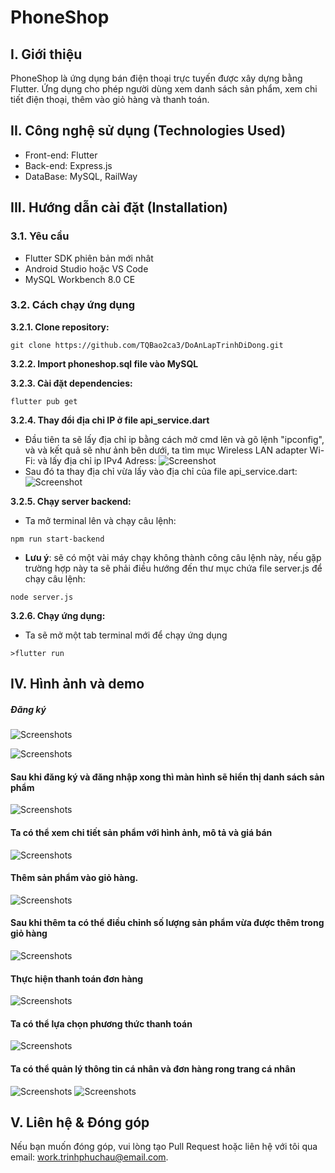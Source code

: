 # PhoneShop

## I. Giới thiệu
PhoneShop là ứng dụng bán điện thoại trực tuyến được xây dựng bằng Flutter. Ứng dụng cho phép người dùng xem danh sách sản phẩm, xem chi tiết điện thoại, thêm vào giỏ hàng và thanh toán.




## II. Công nghệ sử dụng (Technologies Used)

- Front-end: Flutter
- Back-end: Express.js
- DataBase: MySQL, RailWay
  
## III. Hướng dẫn cài đặt (Installation)

### 3.1. Yêu cầu
- Flutter SDK phiên bản mới nhât
- Android Studio hoặc VS Code
- MySQL Workbench 8.0 CE

### 3.2. Cách chạy ứng dụng

**3.2.1. Clone repository:**

    git clone https://github.com/TQBao2ca3/DoAnLapTrinhDiDong.git

**3.2.2. Import phoneshop.sql file vào MySQL**

**3.2.3. Cài đặt dependencies:**

    flutter pub get

**3.2.4. Thay đổi địa chỉ IP ở file api_service.dart**
   - Đầu tiên ta sẽ lấy địa chỉ ip bằng cách mở cmd lên và gõ lệnh "ipconfig", và và kết quả sẽ như ảnh bên dưới, ta tìm mục Wireless LAN adapter Wi-Fi: và lấy địa chỉ ip IPv4 Adress:
    ![Screenshot](screenshots/iplocation.png)
- Sau đó ta thay địa chỉ vừa lấy vào địa chỉ của file api_service.dart:
   ![Screenshot](screenshots/ipconfig.png)

**3.2.5. Chạy server backend:**
   - Ta mở terminal lên và chạy câu lệnh: 
  
    npm run start-backend

   - **Lưu ý**: sẽ có một vài máy chạy không thành công câu lệnh này, nếu gặp trường hợp này ta sẽ phải điều hướng đến thư mục chứa file server.js để chạy câu lệnh:

    node server.js


**3.2.6. Chạy ứng dụng:**
   - Ta sẽ mở một tab terminal mới để chạy ứng dụng

    >flutter run

## IV. Hình ảnh và demo

##### Đăng ký
  
  ![Screenshots](screenshots/startScreen.png)

  ![Screenshots](screenshots/registerScreen.png)
#### Sau khi đăng ký và đăng nhập xong thì màn hình sẽ hiển thị danh sách sản phẩm
  ![Screenshots](screenshots/homescreen.png)
#### Ta có thể xem chi tiết sản phẩm với hình ảnh, mô tả và giá bán
  ![Screenshots](screenshots/productDetail.png)
#### Thêm sản phẩm vào giỏ hàng.
  ![Screenshots](screenshots/addProductToCart.png)
#### Sau khi thêm ta có thể điều chỉnh số lượng sản phẩm vừa được thêm trong giỏ hàng
![Screenshots](screenshots/cartScreen.png)
#### Thực hiện thanh toán đơn hàng
![Screenshots](screenshots/payScreen.png)
#### Ta có thể lựa chọn phương thức thanh toán
![Screenshots](screenshots/paymentMethod.png)
#### Ta có thể quản lý thông tin cá nhân và đơn hàng rong trang cá nhân
![Screenshots](screenshots/personalScreen.png)
![Screenshots](screenshots/manageOrders.png)
  
## V. Liên hệ & Đóng góp
Nếu bạn muốn đóng góp, vui lòng tạo Pull Request hoặc liên hệ với tôi qua email: work.trinhphuchau@email.com.
